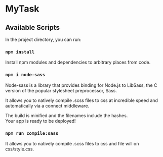 # MyTask


## Available Scripts

In the project directory, you can run:

### `npm install`

Install npm modules and dependencies to arbitrary places from code.

### `npm i node-sass`

Node-sass is a library that provides binding for Node.js to LibSass, the C version of the popular stylesheet preprocessor, Sass.

It allows you to natively compile .scss files to css at incredible speed and automatically via a connect middleware.

The build is minified and the filenames include the hashes.<br />
Your app is ready to be deployed!


### `npm run compile:sass`


It allows you to natively compile .scss files to css and file will on css/style.css.
